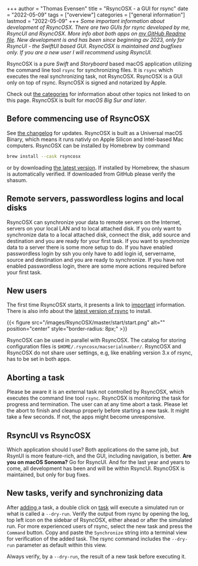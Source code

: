 +++
author = "Thomas Evensen"
title = "RsyncOSX - a GUI for rsync"
date = "2022-05-09"
tags = ["overview"]
categories = ["general information"]
lastmod = "2022-05-09"
+++
*Some important information about development of RsyncOSX. There are two GUIs for rsync developed by me, RsyncUI and RsyncOSX. More info abot both apps on [my GitHub Readme file](https://github.com/rsyncOSX/RsyncOSX). New development is and has been since beginning av 2023, only for RsyncUI - the SwiftUI based GUI. RsyncOSX is maintained and bugfixes only.  If you are a new user I will recommend using RsyncUI.*

RsyncOSX is a pure *Swift* and *Storyboard* based macOS application utilizing the command line tool `rsync` for synchronizing files. It is `rsync` which executes the real synchronizing task, not RsyncOSX. RsyncOSX is a GUI only on top of rsync. RsyncOSX is signed and notarized by Apple.  

Check out  [the categories](/categories)  for information about other topics not linked to on this page.  RsyncOSX is built for *macOS Big Sur and later*.

## Before commencing use of RsyncOSX

See [the changelog](/post/changelog/) for updates. RsyncOSX is built as a Universal macOS Binary, which means it runs nativly on Apple Silicon and Intel-based Mac computers.  RsyncOSX can be installed by Homebrew by command

```bash
brew install --cask rsyncosx
```
or by downloading  [the latest version](https://github.com/rsyncOSX/RsyncOSX/releases). If installed by Homebrew, the shasum is automatically verified. If downloaded from GitHub please verify the shasum.

## Remote servers, passwordless logins and local disks

RsyncOSX can synchronize your data to remote servers on the Internet, servers on your local LAN and to local attached disk. If you only want to synchronize data to a local attached disk, connect the disk, add source and destination and you are ready for your first task. If you want to synchronize data to a server there is some more setup to do. If you have enabled passwordless login by ssh you only have to add login id, servername, source and destination and you are ready to synchronize. If you have not enabled passwordless login, there are some more actions required before your first task.

## New users

The first time RsyncOSX starts, it presents a link to [important](/post/important/) information. There is also info about the [latest version of rsync](/post/rsync/) to install.

{{< figure src="/images/RsyncOSX/master/start/start.png" alt="" position="center" style="border-radius: 8px;" >}}

RsyncOSX can be used in parallel with RsyncOSX. The catalog for storing configuration files is `$HOME/.rsyncosx/macserialnumber/`. RsyncOSX and RsyncOSX do not share user settings, e.g, like enabling version 3.x of rsync, has to be set in both apps.

## Aborting a task

Please be aware it is an external task not controlled by RsyncOSX, which executes the command line tool `rsync`. RsyncOSX is monitoring the task for progress and termination. The user can at any time abort a task. Please let the abort to finish and cleanup properly before starting a new task. It might take a few seconds. If not, the apps might become unresponsive.

## RsyncUI vs RsyncOSX

Which application should I use? Both applications do the same job, but RsynUI is more feature-rich, and the GUI, including navigation, is better. **Are you on macOS Sonoma?** Go for RsyncUI. And for the last year and years to come, all development has been and will be within RsyncUI. RsyncOSX is maintained, but only for bug fixes.

## New tasks, verify and synchronizing data

After  [adding ](/post/addconfigurations/) a task, a double click on [task](/post/singletask/) will execute a simulated run or what is called a `--dry-run`. Verify the output from rsync by opening the log, top left icon on the sidebar of RsyncOSX, either ahead or after the simulated run. For more experienced users of rsync, select the new task and press the `Command` button. Copy and paste the `Synchronize` string into a terminal view for verification of the added task. The rsync command includes the `--dry-run` parameter as default within this view.

Always verify, by a `--dry-run`, the result of a new task before executing it.
